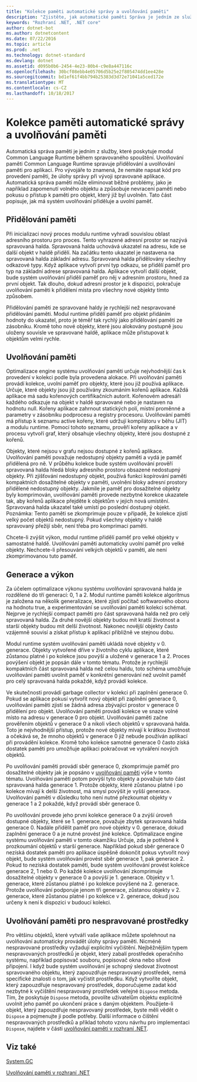 ```yaml
---
title: "Kolekce paměti automatické správy a uvolňování paměti"
description: "Zjistěte, jak automatické paměti Správa je jedním ze služby, které poskytuje modul Common Language Runtime během spravovaného spouštění."
keywords: "Rozhraní .NET, .NET core"
author: dotnet-bot
ms.author: dotnetcontent
ms.date: 07/22/2016
ms.topic: article
ms.prod: .net
ms.technology: dotnet-standard
ms.devlang: dotnet
ms.assetid: d095b0b6-2454-4e23-80b4-c9e8a447116c
ms.openlocfilehash: 30bcf08ebb4e05706d5b25e2f805474dd1ee428e
ms.sourcegitcommit: bd1ef61f4bb794b25383d3d72e71041a5ced172e
ms.translationtype: MT
ms.contentlocale: cs-CZ
ms.lasthandoff: 10/18/2017
---
```

# <a name="automatic-memory-management-and-garbage-collection"></a>Kolekce paměti automatické správy a uvolňování paměti

Automatická správa paměti je jedním z služby, které poskytuje modul Common Language Runtime během spravovaného spouštění. Uvolňování paměti Common Language Runtime spravuje přidělování a uvolňování paměti pro aplikaci. Pro vývojáře to znamená, že nemáte napsat kód pro provedení paměti, že úlohy správy při vývoji spravované aplikace. Automatická správa paměti může eliminovat běžné problémy, jako je například zapomenutí volného objektu a způsobuje nevracení paměti nebo pokusu o přístup k paměti pro objekt, který již byl uvolněn. Tato část popisuje, jak má systém uvolňování přiděluje a uvolní paměť.

## <a name="allocating-memory"></a>Přidělování paměti

Při inicializaci nový proces modulu runtime vyhradí souvislou oblast adresního prostoru pro proces. Tento vyhrazené adresní prostor se nazývá spravovaná halda. Spravovaná halda uchovává ukazatel na adresu, kde se další objekt v haldě přidělí. Na začátku tento ukazatel je nastavena na spravovaná halda základní adresu. Spravovaná halda přidělovány všechny odkazové typy. Když aplikace vytvoří první typ odkazu, se přidělí paměť pro typ na základní adrese spravovaná halda. Aplikace vytvoří další objekt, bude systém uvolňování přidělí paměť pro něj v adresním prostoru, hned za první objekt. Tak dlouho, dokud adresní prostor je k dispozici, pokračuje uvolňování paměti k přidělení místa pro všechny nové objekty tímto způsobem.

Přidělování paměti ze spravované haldy je rychlejší než nespravované přidělování paměti. Modul runtime přidělí paměť pro objekt přidáním hodnoty do ukazatel, proto je téměř tak rychlý jako přidělování paměti ze zásobníku. Kromě toho nové objekty, které jsou alokovány postupně jsou uloženy souvisle ve spravované haldě, aplikace může přistupovat k objektům velmi rychle.

## <a name="releasing-memory"></a>Uvolňování paměti

Optimalizace engine systému uvolňování paměti určuje nejvhodnější čas k provedení v kolekci podle byla provedena alokace. Při uvolňování paměti provádí kolekce, uvolní paměť pro objekty, které jsou již používá aplikace. Určuje, které objekty jsou již používány zkoumáním kořenů aplikace. Každá aplikace má sadu kořenových certifikačních autorit. Kořenovém adresáři každého odkazuje na objekt v haldě spravované nebo je nastaven na hodnotu null. Kořeny aplikace zahrnout statických polí, místní proměnné a parametry v zásobníku podprocesu a registry procesoru. Uvolňování paměti má přístup k seznamu active kořeny, které udržují kompilátoru v běhu (JIT) a modulu runtime. Pomocí tohoto seznamu, prověří kořeny aplikace a v procesu vytvoří graf, který obsahuje všechny objekty, které jsou dostupné z kořenů.

Objekty, které nejsou v grafu nejsou dostupné z kořenů aplikace. Uvolňování paměti považuje nedostupný objekty paměti a vydá je paměť přidělená pro ně. V průběhu kolekce bude systém uvolňování prověří spravovaná halda hledá bloky adresního prostoru obsazené nedostupný objekty. Při zjišťování nedostupný objekt, používá funkci kopírování paměti kompaktních dosažitelné objekty v paměti, uvolnění bloky adresní prostory přidělené nedostupný objekty. Jakmile je paměť pro dosažitelné objekty byly komprimován, uvolňování paměti provede nezbytné korekce ukazatele tak, aby kořenů aplikace přejděte k objektům v jejich nová umístění. Spravovaná halda ukazatel také umístí po poslední dostupný objekt. Poznámka: Tento paměti se zkomprimuje pouze v případě, že kolekce zjistí velký počet objektů nedostupný. Pokud všechny objekty v haldě spravovaný přežijí sběr, není třeba pro komprimaci paměti.

Chcete-li zvýšit výkon, modul runtime přidělí paměť pro velké objekty v samostatné haldě. Uvolňování paměti automaticky uvolní paměť pro velké objekty. Nechcete-li přesouvání velkých objektů v paměti, ale není zkomprimovanou tuto paměť.

## <a name="generations-and-performance"></a>Generace a výkon

Za účelem optimalizace výkonu systému uvolňování spravovaná halda je rozdělené do tří generací: 0, 1 a 2. Modul runtime paměti kolekce algoritmus je založena na několik generalizace, které zjistí počítač softwarového oboru na hodnotu true, a experimentování se uvolňování paměti kolekci schémat. Nejprve je rychlejší compact paměti pro část spravovaná halda než pro celý spravovaná halda. Za druhé novější objekty budou mít kratší životnost a starší objekty budou mít delší životnost. Nakonec novější objekty často vzájemně souvisí a získat přístup k aplikací přibližně ve stejnou dobu.

Modul runtime systém uvolňování paměti ukládá nové objekty v 0. generace. Objekty vytvořené dříve v životního cyklu aplikace, které zůstanou platné i po kolekce jsou povýší a uložené v generace 1 a 2. Proces povýšení objekt je popsán dále v tomto tématu. Protože je rychlejší kompaktních část spravovaná halda než celou haldu, toto schéma umožňuje uvolňování paměti uvolnit paměť v konkrétní generování než uvolnit paměť pro celý spravovaná halda pokaždé, když provádí kolekce.

Ve skutečnosti provádí garbage collector v kolekci při zaplnění generace 0. Pokud se aplikace pokusí vytvořit nový objekt při zaplnění generace 0, uvolňování paměti zjistí se žádná adresa zbývající prostor v generace 0 přidělení pro objekt. Uvolňování paměti provádí kolekce ve snaze volné místo na adresu v generace 0 pro objekt. Uvolňování paměti začne prověřením objektů v generace 0 a nikoli všech objektů v spravovaná halda. Toto je nejvhodnější přístup, protože nové objekty mívají k krátkou životnost a očekává se, že mnoho objektů v generace 0 již nebude používán aplikací při provádění kolekce. Kromě toho kolekce samotné generace 0 často získá dostatek paměti pro umožňuje aplikaci pokračovat ve vytváření nových objektů.

Po uvolňování paměti provádí sběr generace 0, zkomprimuje paměť pro dosažitelné objekty jak je popsáno v [uvolňování paměti](#releasing-memory) výše v tomto tématu. Uvolňování paměti potom povýší tyto objekty a považuje tuto část spravovaná halda generace 1. Protože objekty, které zůstanou platné i po kolekce mívají k delší životnost, má smysl povýšit je vyšší generace. Uvolňování paměti v důsledku toho není nutné přezkoumat objekty v generace 1 a 2 pokaždé, když provádí sběr generace 0.

Po uvolňování provede jeho první kolekce generace 0 a zvýší úroveň dostupné objekty, které se 1. generace, považuje zbytek spravovaná halda generace 0. Nadále přidělit paměť pro nové objekty v 0. generace, dokud zaplnění generace 0 a je nutné provést jiné kolekce. Optimalizace engine systému uvolňování paměti v tomto okamžiku Určuje, zda je potřebné k prozkoumání objektů v starší generace. Například pokud sběr generace 0 nezíská dostatek paměti pro aplikace úspěšně dokončit pokus vytvořit nový objekt, bude systém uvolňování provést sběr generace 1, pak generace 2. Pokud to nezíská dostatek paměti, bude systém uvolňování provést kolekce generace 2, 1 nebo 0. Po každé kolekce uvolňování zkomprimuje dosažitelné objekty v generace 0 a povýší je 1. generace. Objekty v 1. generace, které zůstanou platné i po kolekce povýšené na 2. generace. Protože uvolňování podporuje jenom tři generace, zůstanou objekty v 2. generace, které zůstanou platné i po kolekce v 2. generace, dokud jsou určeny k není k dispozici v budoucí kolekci.

## <a name="releasing-memory-for-unmanaged-resources"></a>Uvolňování paměti pro nespravované prostředky

Pro většinu objektů, které vytváří vaše aplikace můžete spolehnout na uvolňování automaticky provádět úlohy správy paměti. Nicméně nespravované prostředky vyžadují explicitní vyčištění. Nejběžnějším typem nespravovaných prostředků je objekt, který zabalí prostředek operačního systému, například popisovač souboru, popisovač okna nebo síťové připojení. I když bude systém uvolňování je schopný sledovat životnost spravovaného objektu, který zapouzdřuje nespravovaný prostředek, nemá specifické znalosti o tom, jak vyčistit prostředku. Když vytvoříte objekt, který zapouzdřuje nespravovaný prostředek, doporučujeme zadat kód nezbytné k vyčištění nespravovaný prostředek veřejné `Dispose` metoda. Tím, že poskytuje `Dispose` metoda, povolíte uživatelům objektu explicitně uvolnit jeho paměť po ukončení práce s daným objektem. Použijete-li objekt, který zapouzdřuje nespravovaný prostředek, byste měli vědět o `Dispose` a pojmenujte ji podle potřeby. Další informace o čištění nespravovaných prostředků a příklad tohoto vzoru návrhu pro implementaci `Dispose`, najdete v části [uvolňování paměti v rozhraní .NET](index.md).

## <a name="see-also"></a>Viz také

[System.GC](xref:System.GC)

[Uvolňování paměti v rozhraní .NET](index.md)

